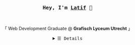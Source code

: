 <h3 align="center">
    <samp>Hey, I'm 
        <b>
            <a rel="nofollow noopener noreferrer" target="_blank" href="https://latif.dev/">Latif</a>
        </b>
        👋
    </samp>
</h3>
<br>
<p align="center">
    「 Web Development Graduate @ <b>Grafisch Lyceum Utrecht</b> 」<br>
</p>
<details align="center">
    <summary>
        <samp>&#9776; Details</samp>
    </summary>
    <p align="center">
        <br>
        <a href="https://github.com/fckLatif?tab=repositories" target="_blank">
            <img alt="Code" src="https://img.shields.io/badge/-code-000000?style=flat-square&logoColor=white">
        </a>
        <!-- <a href="https://github.com/fckLatif?tab=repositories&language=html" target="_blank">
            <img alt="HTML" src="https://img.shields.io/badge/-HTML5-E34F26?style=flat-square&logo=HTML5&logoColor=white">
        </a> -->
        <a href="https://github.com/fckLatif?tab=repositories&language=scss" target="_blank">
            <img alt="Sass" src="https://img.shields.io/badge/-Sass-CC6699?style=flat-square&logo=sass&logoColor=white">
        </a>
        <a href="https://github.com/fckLatif?tab=repositories&language=javascript" target="_blank">
            <img alt="JavaScript" src="https://img.shields.io/badge/-JavaScript-F7DF1E?style=flat-square&logo=Javascript&logoColor=white">
        </a>
        <a href="https://github.com/fckLatif?tab=repositories&language=typescript" target="_blank">
            <img alt="TypeScript" src="https://img.shields.io/badge/-TypeScript-3178C6?style=flat-square&logo=typescript&logoColor=white">
        </a>
        <!-- <a href="https://github.com/fckLatif?tab=repositories&language=python" target="_blank">
            <img alt="Python" src="https://img.shields.io/badge/-Python-3776AB?style=flat-square&logo=Python&logoColor=white">
        </a> -->
        <br>
        <p align="center">
            <a>
                <img width="61%" src="https://raw.githubusercontent.com/fckLatif/summary-cards/master/profile-summary-card-output/github_dark/0-profile-details.svg">
            </a>
            <br>
            <a>
                <img width="30%" src="https://raw.githubusercontent.com/fckLatif/summary-cards/master/profile-summary-card-output/github_dark/3-stats.svg">
            </a>
            <a>
                <img width="30%" src="https://raw.githubusercontent.com/fckLatif/summary-cards/master/profile-summary-card-output/github_dark/1-repos-per-language.svg">
            </a>
        </p>
        <a href="mailto:contact@latif.dev" target="_blank">
            <img alt="Mail" src="https://img.shields.io/badge/-contact@latif.dev-EA4335?style=flat-square&logo=gmail&logoColor=white">
        </a>
        <a href="https://discord.gg/" target="_blank">
            <img alt="Discord" src="https://img.shields.io/badge/-fckLatif-5865F2?style=flat-square&logo=discord&logoColor=white">
        </a>
        <a href="https://github.com/fckLatif/fckLatif" target="_blank">
            <img alt="GitHub hits" src="https://img.shields.io/github/last-commit/fckLatif/fckLatif?label=profile%20updated&style=flat-square">
        </a>
        </samp>
    </p>
</details>
